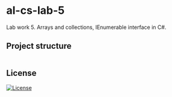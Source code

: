 # al-cs-lab-5
Lab work 5. Arrays and collections, IEnumerable interface in C#.

## Project structure
```
```

## License
[![License](https://img.shields.io/badge/GNU_GPL-v3-red?logo=gnu)](./LICENSE)
